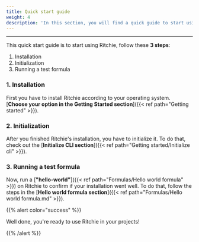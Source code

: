 ```yaml
---
title: Quick start guide
weight: 4
description: 'In this section, you will find a quick guide to start using Ritchie.'
---
```


---
 
This quick start guide is to start using Ritchie, follow these **3 steps**:

1. Installation
2. Initialization
3. Running a test formula

### **1. Installation**

First you have to install Ritchie according to your operating system. [**Choose your option in the Getting Started section**]({{< ref path="Getting started" >}}).

### **2. Initialization**

After you finished Ritchie's installation, you have to initialize it. To do that, check out the [**Initialize CLI section**]({{< ref path="Getting started/Initialize cli" >}}).

### **3. Running a test formula**

Now, run a [**"hello-world"**]({{< ref path="Formulas/Hello world formula" >}}) on Ritchie to confirm if your installation went well. To do that, follow the steps in the [**Hello world formula section**]({{< ref path="Formulas/Hello world formula.md" >}}).

{{% alert color="success" %}}

Well done, you're ready to use Ritchie in your projects!

{{% /alert %}}
